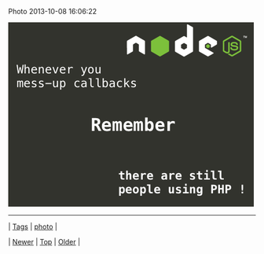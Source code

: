 <!--
title: Photo 2013-10-08 16
date: 2020-06-28T15:27:00.178Z
tags: photo
-->


Photo 2013-10-08 16:06:22

![](63472735230-0.png)

<!--BOTTOM-POST-NAVIGATION-->
---

| [Tags](tags.md) | [photo](tag-photo.md) |

| [Newer](63282155117.md) | [Top](index.md) | [Older](63474265458.md) |